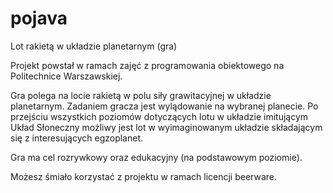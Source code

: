 # pojava
Lot rakietą w układzie planetarnym (gra)

Projekt powstał w ramach zajęć z programowania obiektowego na Politechnice Warszawskiej. 

Gra polega na locie rakietą w polu siły grawitacyjnej w układzie planetarnym. Zadaniem gracza jest wylądowanie na wybranej planecie. Po przejściu wszystkich poziomów dotyczących lotu w układzie imitującym Układ Słoneczny możliwy jest lot w wyimaginowanym układzie składającym się z interesujących egzoplanet. 

Gra ma cel rozrywkowy oraz edukacyjny (na podstawowym poziomie).

Możesz śmiało korzystać z projektu w ramach licencji beerware.
